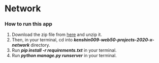 # Network

### How to run this app

1. Download the zip file from [here](https://github.com/me50/kenshin009/archive/refs/heads/web50/projects/2020/x/network.zip) and unzip it.
2. Then, in your terminal, cd into ***kenshin009-web50-projects-2020-x-network*** directory.
3. Run ***pip install -r requirements.txt*** in your terminal.
4. Run ***python manage.py runserver*** in your terminal.
